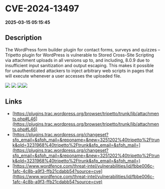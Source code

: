 # CVE-2024-13497

**2025-03-15 05:15:45**

## Description
The WordPress form builder plugin for contact forms, surveys and quizzes – Tripetto plugin for WordPress is vulnerable to Stored Cross-Site Scripting via attachment uploads in all versions up to, and including, 8.0.9 due to insufficient input sanitization and output escaping. This makes it possible for unauthenticated attackers to inject arbitrary web scripts in pages that will execute whenever a user accesses the uploaded file.

![](https://img.shields.io/static/v1?label=Score&message=7.2&color=red)
![](https://img.shields.io/static/v1?label=Severity&message=HIGH&color=red)
![](https://img.shields.io/static/v1?label=CWE&message=XSS&color=green)![](https://img.shields.io/static/v1?label=CWE&message=XSS&color=green)

## Links
- [https://plugins.trac.wordpress.org/browser/tripetto/trunk/lib/attachments.php#L46](https://plugins.trac.wordpress.org/browser/tripetto/trunk/lib/attachments.php#L46)
- [https://plugins.trac.wordpress.org/changeset?sfp_email=&sfph_mail=&reponame=&new=3251202%40tripetto%2Ftrunk&old=3231968%40tripetto%2Ftrunk&sfp_email=&sfph_mail=](https://plugins.trac.wordpress.org/changeset?sfp_email=&sfph_mail=&reponame=&new=3251202%40tripetto%2Ftrunk&old=3231968%40tripetto%2Ftrunk&sfp_email=&sfph_mail=)
- [https://www.wordfence.com/threat-intel/vulnerabilities/id/fbbe006c-1afc-4c8b-a9f3-ffb21cdabb54?source=cve](https://www.wordfence.com/threat-intel/vulnerabilities/id/fbbe006c-1afc-4c8b-a9f3-ffb21cdabb54?source=cve)
